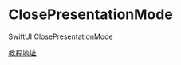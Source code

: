 # ClosePresentationMode
SwiftUI ClosePresentationMode

[教程地址](https://blog.zhheo.com/p/466ec46e.html)
